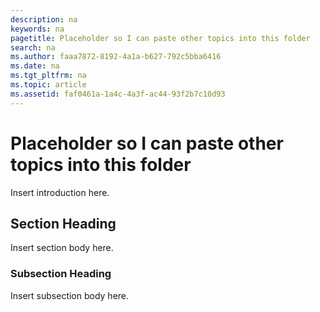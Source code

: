 ```yaml
---
description: na
keywords: na
pagetitle: Placeholder so I can paste other topics into this folder
search: na
ms.author: faaa7872-8192-4a1a-b627-792c5bba6416
ms.date: na
ms.tgt_pltfrm: na
ms.topic: article
ms.assetid: faf0461a-1a4c-4a3f-ac44-93f2b7c10d93
---
```

# Placeholder so I can paste other topics into this folder
Insert introduction here.

## Section Heading
Insert section body here.

### Subsection Heading
Insert subsection body here.

